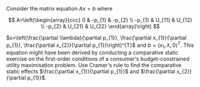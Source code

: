 Consider the matrix equation $A x=b$ where

$$
A=\left(\begin{array}{ccc}
0 & -p_{1} & -p_{2} \\
-p_{1} & U_{11} & U_{12} \\
-p_{2} & U_{21} & U_{22}
\end{array}\right)
$$

$x=\left(\frac{\partial \lambda}{\partial p_{1}}, \frac{\partial x_{1}}{\partial p_{1}}, \frac{\partial x_{2}}{\partial p_{1}}\right)^{T}$ and $b=\left(x_{1}, \lambda, 0\right)^{T}$. This equation might have been derived by conducting a comparative static exercise on the first-order conditions of a consumer's budget-constrained utility maximisation problem. Use Cramer's rule to find the comparative static effects $\frac{\partial x_{1}}{\partial p_{1}}$ and $\frac{\partial x_{2}}{\partial p_{1}}$.